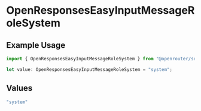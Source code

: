 # OpenResponsesEasyInputMessageRoleSystem

## Example Usage

```typescript
import { OpenResponsesEasyInputMessageRoleSystem } from "@openrouter/sdk/models";

let value: OpenResponsesEasyInputMessageRoleSystem = "system";
```

## Values

```typescript
"system"
```
